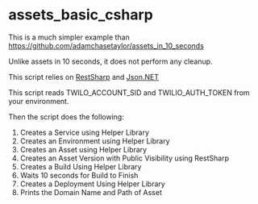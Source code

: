 # assets_basic_csharp

This is a much simpler example than https://github.com/adamchasetaylor/assets_in_10_seconds

Unlike assets in 10 seconds, it does not perform any cleanup.

This script relies on [RestSharp](http://restsharp.org/) and [Json.NET](https://www.newtonsoft.com/json)

This script reads TWILO_ACCOUNT_SID and TWILIO_AUTH_TOKEN from your environment.

Then the script does the following:

1. Creates a Service using Helper Library
2. Creates an Environment using Helper Library
3. Creates an Asset using Helper Library
4. Creates an Asset Version with Public Visibility using RestSharp
5. Creates a Build Using Helper Library
6. Waits 10 seconds for Build to Finish
7. Creates a Deployment Using Helper Library
8. Prints the Domain Name and Path of Asset
